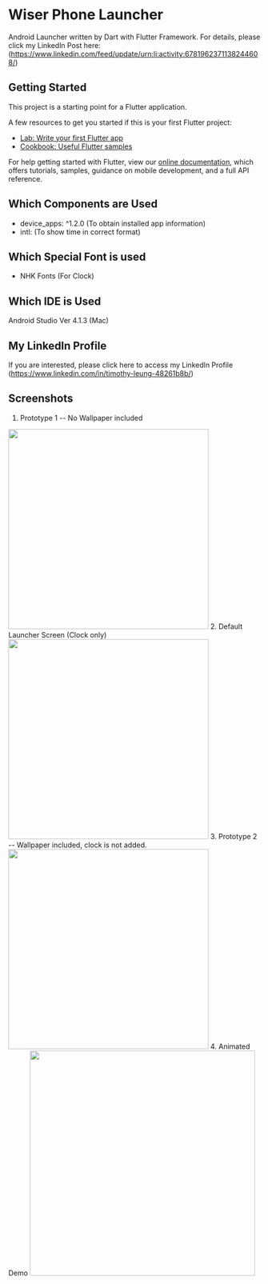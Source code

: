 # Wiser Phone Launcher

Android Launcher written by Dart with Flutter Framework.
For details, please click my Linkedln Post here: (https://www.linkedin.com/feed/update/urn:li:activity:6781962371138244608/)

## Getting Started

This project is a starting point for a Flutter application.

A few resources to get you started if this is your first Flutter project:

- [Lab: Write your first Flutter app](https://flutter.dev/docs/get-started/codelab)
- [Cookbook: Useful Flutter samples](https://flutter.dev/docs/cookbook)

For help getting started with Flutter, view our
[online documentation](https://flutter.dev/docs), which offers tutorials,
samples, guidance on mobile development, and a full API reference.

## Which Components are Used


-  device_apps: ^1.2.0   (To obtain installed app information)
-  intl:			(To show time in correct format)

## Which Special Font is used

-  NHK Fonts (For Clock)



## Which IDE is Used

Android Studio Ver 4.1.3 (Mac)


## My Linkedln Profile

If you are interested, please click here to access my Linkedln Profile (https://www.linkedin.com/in/timothy-leung-48261b8b/)


## Screenshots

1. Prototype 1 -- No Wallpaper included
<img src="https://github.com/timleunghk/wiserphonelauncher/blob/master/demos/IMG_7369.png" width="400">
2. Default Launcher Screen (Clock only)
<img src="https://github.com/timleunghk/wiserphonelauncher/blob/master/demos/IMG_7380.png" width="400">
3. Prototype 2 -- Wallpaper included, clock is not added.
<img src="https://github.com/timleunghk/wiserphonelauncher/blob/master/demos/IMG_7374.png" width="400">
4. Animated Demo
<img src="https://github.com/timleunghk/wiserphonelauncher/blob/master/demos/DEMOS.gif" width="450">
